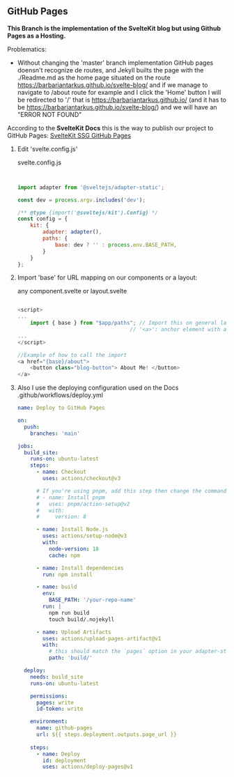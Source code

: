 ## GitHub Pages

**This Branch is the implementation of the SvelteKit blog but using Github Pages as a Hosting.**


Problematics:
* Without changing the 'master' branch implementation GitHub pages doensn't recognize de routes, and Jekyll builts the page 
with the ./Readme.md as the home page situated on the route https://barbariantarkus.github.io/svelte-blog/ and if we manage to navigate to /about route for example and I click the 'Home' button
I will be redirected to '/' that is https://barbariantarkus.github.io/ (and it has to be https://barbariantarkus.github.io/svelte-blog/) and we will have an "ERROR NOT FOUND"



According to the **SvelteKit Docs** this is the way to publish our project to GitHub Pages:
[SvelteKit SSG GitHub Pages](https://kit.svelte.dev/docs/adapter-static#github-pages)

1. Edit 'svelte.config.js'

	svelte.config.js
	```js
	
	
	import adapter from '@sveltejs/adapter-static';
	
	const dev = process.argv.includes('dev');
	
	/** @type {import('@sveltejs/kit').Config} */
	const config = {
		kit: {
			adapter: adapter(),
			paths: {
				base: dev ? '' : process.env.BASE_PATH,
			}
		}
	};
	```


2. Import 'base' for URL mapping on our components or a layout:
  
	any component.svelte or layout.svelte
	```js
	
	<script>
	...
		import { base } from "$app/paths"; // Import this on general layout or every page that has
	                                    // '<a>': anchor element with attribute href 
	...
	</script>
	
	//Example of how to call the import
	<a href="{base}/about">
		<button class="blog-button"> About Me! </button>
	</a>
	```

3. Also I use the deploying configuration used on the Docs
	.github/workflows/deploy.yml
	```yml
	name: Deploy to GitHub Pages
	
	on:
	  push:
	    branches: 'main'
	
	jobs:
	  build_site:
	    runs-on: ubuntu-latest
	    steps:
	      - name: Checkout
	        uses: actions/checkout@v3
	
	      # If you're using pnpm, add this step then change the commands and cache key below to use `pnpm`
	      # - name: Install pnpm
	      #   uses: pnpm/action-setup@v2
	      #   with:
	      #     version: 8
	
	      - name: Install Node.js
	        uses: actions/setup-node@v3
	        with:
	          node-version: 18
	          cache: npm
	
	      - name: Install dependencies
	        run: npm install
	
	      - name: build
	        env:
	          BASE_PATH: '/your-repo-name'
	        run: |
	          npm run build
	          touch build/.nojekyll
	
	      - name: Upload Artifacts
	        uses: actions/upload-pages-artifact@v1
	        with:
	          # this should match the `pages` option in your adapter-static options
	          path: 'build/'
	
	  deploy:
	    needs: build_site
	    runs-on: ubuntu-latest
	
	    permissions:
	      pages: write
	      id-token: write
	
	    environment:
	      name: github-pages
	      url: ${{ steps.deployment.outputs.page_url }}
	    
	    steps:
	      - name: Deploy
	        id: deployment
	        uses: actions/deploy-pages@v1
	```
